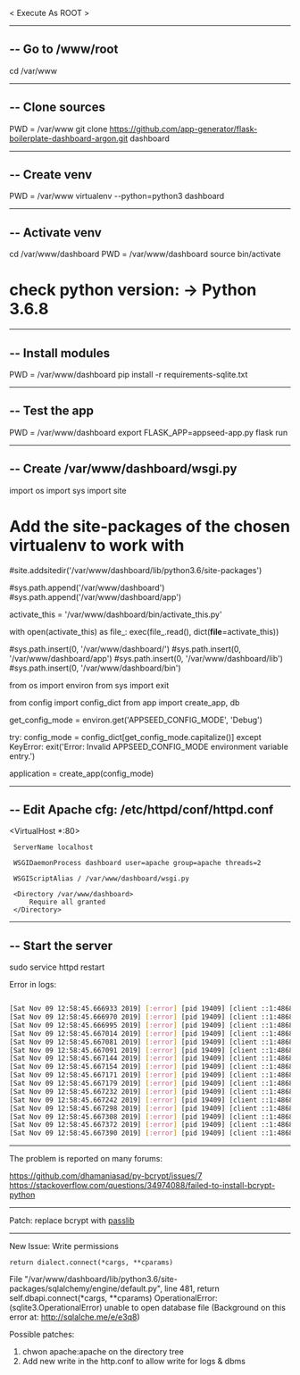 
< Execute As ROOT >

-----------------------------------------------------------------------------------------
-- Go to /www/root
-----------------------------------------------------------------------------------------

cd /var/www 

-----------------------------------------------------------------------------------------
-- Clone sources
-----------------------------------------------------------------------------------------

PWD = /var/www
git clone https://github.com/app-generator/flask-boilerplate-dashboard-argon.git dashboard

-----------------------------------------------------------------------------------------
-- Create venv
-----------------------------------------------------------------------------------------

PWD = /var/www
virtualenv --python=python3 dashboard

-----------------------------------------------------------------------------------------
-- Activate venv
-----------------------------------------------------------------------------------------

cd /var/www/dashboard
PWD = /var/www/dashboard
source bin/activate
# check python version: -> Python 3.6.8

-----------------------------------------------------------------------------------------
-- Install modules
-----------------------------------------------------------------------------------------

PWD = /var/www/dashboard
pip install -r requirements-sqlite.txt

-----------------------------------------------------------------------------------------
-- Test the app
-----------------------------------------------------------------------------------------

PWD = /var/www/dashboard
export FLASK_APP=appseed-app.py
flask run

-----------------------------------------------------------------------------------------
-- Create /var/www/dashboard/wsgi.py 
-----------------------------------------------------------------------------------------

import os
import sys
import site

# Add the site-packages of the chosen virtualenv to work with
#site.addsitedir('/var/www/dashboard/lib/python3.6/site-packages')

#sys.path.append('/var/www/dashboard')
#sys.path.append('/var/www/dashboard/app')

activate_this = '/var/www/dashboard/bin/activate_this.py'

with open(activate_this) as file_:
       exec(file_.read(), dict(__file__=activate_this))

#sys.path.insert(0, '/var/www/dashboard/')
#sys.path.insert(0, '/var/www/dashboard/app')
#sys.path.insert(0, '/var/www/dashboard/lib')
#sys.path.insert(0, '/var/www/dashboard/bin')

from os import environ
from sys import exit

from config import config_dict
from app import create_app, db

get_config_mode = environ.get('APPSEED_CONFIG_MODE', 'Debug')

try:
    config_mode = config_dict[get_config_mode.capitalize()]
except KeyError:
    exit('Error: Invalid APPSEED_CONFIG_MODE environment variable entry.')

application = create_app(config_mode)

-----------------------------------------------------------------------------------------
-- Edit Apache cfg: /etc/httpd/conf/httpd.conf  
-----------------------------------------------------------------------------------------

<VirtualHost *:80>

     ServerName localhost

     WSGIDaemonProcess dashboard user=apache group=apache threads=2

     WSGIScriptAlias / /var/www/dashboard/wsgi.py

     <Directory /var/www/dashboard>
         Require all granted
     </Directory>

 </VirtualHost>

-----------------------------------------------------------------------------------------
-- Start the server  
-----------------------------------------------------------------------------------------

sudo service httpd restart

Error in logs:

```bash

[Sat Nov 09 12:58:45.666933 2019] [:error] [pid 19409] [client ::1:48684] mod_wsgi (pid=19409): Target WSGI script '/var/www/dashboard/wsgi.py' cannot be loaded as Python module.
[Sat Nov 09 12:58:45.666970 2019] [:error] [pid 19409] [client ::1:48684] mod_wsgi (pid=19409): Exception occurred processing WSGI script '/var/www/dashboard/wsgi.py'.
[Sat Nov 09 12:58:45.666995 2019] [:error] [pid 19409] [client ::1:48684] Traceback (most recent call last):
[Sat Nov 09 12:58:45.667014 2019] [:error] [pid 19409] [client ::1:48684]   File "/var/www/dashboard/wsgi.py", line 32, in <module>
[Sat Nov 09 12:58:45.667081 2019] [:error] [pid 19409] [client ::1:48684]     application = create_app(config_mode)
[Sat Nov 09 12:58:45.667091 2019] [:error] [pid 19409] [client ::1:48684]   File "/var/www/dashboard/app/__init__.py", line 77, in create_app
[Sat Nov 09 12:58:45.667144 2019] [:error] [pid 19409] [client ::1:48684]     register_blueprints(app)
[Sat Nov 09 12:58:45.667154 2019] [:error] [pid 19409] [client ::1:48684]   File "/var/www/dashboard/app/__init__.py", line 24, in register_blueprints
[Sat Nov 09 12:58:45.667171 2019] [:error] [pid 19409] [client ::1:48684]     module = import_module('app.{}.routes'.format(module_name))
[Sat Nov 09 12:58:45.667179 2019] [:error] [pid 19409] [client ::1:48684]   File "/usr/lib64/python2.7/importlib/__init__.py", line 37, in import_module
[Sat Nov 09 12:58:45.667232 2019] [:error] [pid 19409] [client ::1:48684]     __import__(name)
[Sat Nov 09 12:58:45.667242 2019] [:error] [pid 19409] [client ::1:48684]   File "/var/www/dashboard/app/base/routes.py", line 8, in <module>
[Sat Nov 09 12:58:45.667298 2019] [:error] [pid 19409] [client ::1:48684]     from bcrypt import checkpw
[Sat Nov 09 12:58:45.667308 2019] [:error] [pid 19409] [client ::1:48684]   File "/var/www/dashboard/lib/python3.6/site-packages/bcrypt/__init__.py", line 25, in <module>
[Sat Nov 09 12:58:45.667372 2019] [:error] [pid 19409] [client ::1:48684]     from . import _bcrypt
[Sat Nov 09 12:58:45.667390 2019] [:error] [pid 19409] [client ::1:48684] ImportError: cannot import name _bcrypt
```

-----------------------------------------------
The problem is reported on many forums:

https://github.com/dhamaniasad/py-bcrypt/issues/7
https://stackoverflow.com/questions/34974088/failed-to-install-bcrypt-python

-----------------------------------------------
Patch: replace bcrypt with [passlib](https://passlib.readthedocs.io/en/stable/lib/passlib.hash.bcrypt.html)


-----------------------------------------------
New Issue: Write permissions

    return dialect.connect(*cargs, **cparams)
  File "/var/www/dashboard/lib/python3.6/site-packages/sqlalchemy/engine/default.py", line 481,
    return self.dbapi.connect(*cargs, **cparams)
OperationalError: (sqlite3.OperationalError) unable to open database file
(Background on this error at: http://sqlalche.me/e/e3q8)

Possible patches: 
1. chwon apache:apache on the directory tree 
2. Add new write in the http.conf to allow write for logs & dbms 
 

